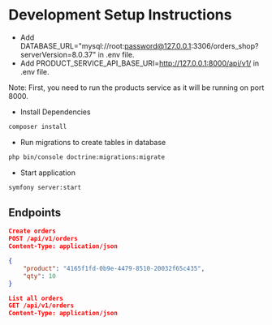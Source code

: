 # Development Setup Instructions

- Add DATABASE_URL="mysql://root:password@127.0.0.1:3306/orders_shop?serverVersion=8.0.37" in .env file.
- Add PRODUCT_SERVICE_API_BASE_URI=http://127.0.0.1:8000/api/v1/ in .env file.

Note: First, you need to run the products service as it will be running on port 8000.

- Install Dependencies
```bash
composer install
```

- Run migrations to create tables in database
```bash
php bin/console doctrine:migrations:migrate
```

- Start application
```bash
symfony server:start
```

## Endpoints

```json
Create orders
POST /api/v1/orders
Content-Type: application/json

{
    "product": "4165f1fd-0b9e-4479-8510-20032f65c435",
    "qty": 10
}

List all orders
GET /api/v1/orders
Content-Type: application/json